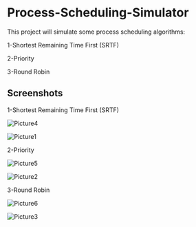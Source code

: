 # Process-Scheduling-Simulator

This project will simulate some process scheduling algorithms:

1-Shortest Remaining Time First (SRTF)

2-Priority

3-Round Robin

## Screenshots

1-Shortest Remaining Time First (SRTF)


![Picture4](https://user-images.githubusercontent.com/65503195/207826228-9a80b0f5-cbc7-4625-9b79-69accf437d53.png)


![Picture1](https://user-images.githubusercontent.com/65503195/207826245-571df9c3-b817-433b-adc9-6f3ab7d863d0.png)


2-Priority


![Picture5](https://user-images.githubusercontent.com/65503195/207826281-058598b6-6fbf-4040-a8fe-cc40cb6e9337.png)


![Picture2](https://user-images.githubusercontent.com/65503195/207826296-2b187fb9-f5e4-4cc1-a7ad-96b8a059b02b.png)


3-Round Robin

![Picture6](https://user-images.githubusercontent.com/65503195/207826331-830971a3-5740-413a-86a5-d1c54f0c53ba.png)


![Picture3](https://user-images.githubusercontent.com/65503195/207826346-15687959-b83a-47be-a952-e99ff89a8292.png)
